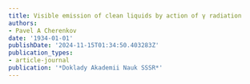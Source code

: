 ```yaml
---
title: Visible emission of clean liquids by action of γ radiation
authors:
- Pavel A Cherenkov
date: '1934-01-01'
publishDate: '2024-11-15T01:34:50.403283Z'
publication_types:
- article-journal
publication: '*Doklady Akademii Nauk SSSR*'
---
```


